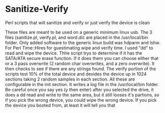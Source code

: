 # Sanitize-Verify
Perl scripts that will sanitize and verify or just verify the device is clean

These files are meant to be used on a generic minimum linux usb.  The 3 files (sanitize.pl, verify.pl, and word.dic are placed in the /usr/local/bin folder.  Only added software to the generic linux build was hdparm and lshw. For Perl Time::Hires for guestimating wipe and verify time.  I used "dd" to read and wipe the device.  Thhe script trys to determine if it has the SATA/ATA secure erase function.  If it does them you can choose either that or a 3 pass overwrite (2 random char overwrites, and a zero overwrite).  It then checks to see if there are any strings found.  The verify portion of the scripts test 10% of the total device and devides the device up in 1024 sections taking 2 random samples in each section. All these are configurable in the init section.  It writes a log file in the /usr/local/bin folder.  Be careful once you say yes (y then enter) after you selected the drive, it does a dd read and write to the same area, but it still looses it's partions, so if you pick the wrong device, you could wipe the wrong device.  If you pick the device you booted from, at least it will tell you that
